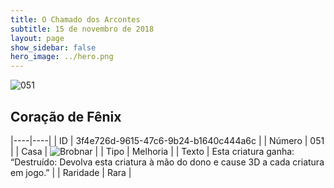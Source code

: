 ```yaml
---
title: O Chamado dos Arcontes
subtitle: 15 de novembro de 2018
layout: page
show_sidebar: false
hero_image: ../hero.png
---
```


![051](https://cdn.keyforgegame.com/media/card_front/pt/341_051_6X84PQ7GMFP9_pt.png)

## Coração de Fênix

|----|----|
| ID | 3f4e726d-9615-47c6-9b24-b1640c444a6c |
| Número | 051 |
| Casa | ![Brobnar](https://archonarcana.com/images/thumb/e/e0/Brobnar.png/22px-Brobnar.png "Brobnar") |
| Tipo | Melhoria |
| Texto | Esta criatura ganha: “Destruído: Devolva esta criatura à mão do  dono e cause 3D a cada criatura  em jogo.” |
| Raridade | Rara |
